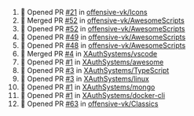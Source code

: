 <!--START_SECTION:activity-->
1. 💪 Opened PR [#21](https://github.com/offensive-vk/Icons/pull/21) in [offensive-vk/Icons](https://github.com/offensive-vk/Icons)
2. 🎉 Merged PR [#52](https://github.com/offensive-vk/AwesomeScripts/pull/52) in [offensive-vk/AwesomeScripts](https://github.com/offensive-vk/AwesomeScripts)
3. 💪 Opened PR [#52](https://github.com/offensive-vk/AwesomeScripts/pull/52) in [offensive-vk/AwesomeScripts](https://github.com/offensive-vk/AwesomeScripts)
4. 💪 Opened PR [#49](https://github.com/offensive-vk/AwesomeScripts/pull/49) in [offensive-vk/AwesomeScripts](https://github.com/offensive-vk/AwesomeScripts)
5. 💪 Opened PR [#48](https://github.com/offensive-vk/AwesomeScripts/pull/48) in [offensive-vk/AwesomeScripts](https://github.com/offensive-vk/AwesomeScripts)
6. 🎉 Merged PR [#4](https://github.com/XAuthSystems/vscode/pull/4) in [XAuthSystems/vscode](https://github.com/XAuthSystems/vscode)
7. 💪 Opened PR [#1](https://github.com/XAuthSystems/awesome/pull/1) in [XAuthSystems/awesome](https://github.com/XAuthSystems/awesome)
8. 💪 Opened PR [#3](https://github.com/XAuthSystems/TypeScript/pull/3) in [XAuthSystems/TypeScript](https://github.com/XAuthSystems/TypeScript)
9. 💪 Opened PR [#3](https://github.com/XAuthSystems/linux/pull/3) in [XAuthSystems/linux](https://github.com/XAuthSystems/linux)
10. 💪 Opened PR [#1](https://github.com/XAuthSystems/mongo/pull/1) in [XAuthSystems/mongo](https://github.com/XAuthSystems/mongo)
11. 💪 Opened PR [#1](https://github.com/XAuthSystems/docker-cli/pull/1) in [XAuthSystems/docker-cli](https://github.com/XAuthSystems/docker-cli)
12. 💪 Opened PR [#63](https://github.com/offensive-vk/Classics/pull/63) in [offensive-vk/Classics](https://github.com/offensive-vk/Classics)
<!--END_SECTION:activity-->